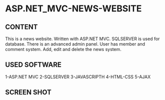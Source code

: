 # ASP.NET_MVC-NEWS-WEBSITE

## CONTENT
This is a news website.
Written with ASP.NET MVC.
SQLSERVER is used for database.
There is an advanced admin panel.
User has member and comment system.
Add, edit and delete the news system.

## USED SOFTWARE

1-ASP.NET MVC
2-SQLSERVER
3-JAVASCRIPTH
4-HTML-CSS
5-AJAX


## SCREEN SHOT



